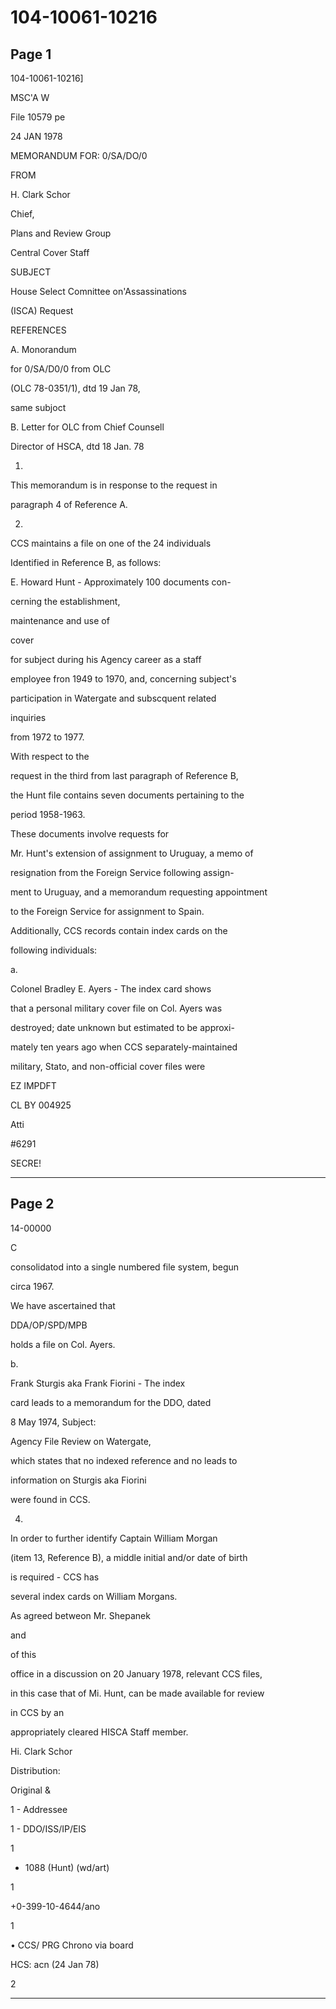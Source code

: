# 104-10061-10216

## Page 1

104-10061-10216]

MSC'A W

File 10579 pe

24 JAN 1978

MEMORANDUM FOR: 0/SA/DO/0

FROM

H. Clark Schor

Chief,

Plans and Review Group

Central Cover Staff

SUBJECT

House Select Comnittee on'Assassinations

(ISCA) Request

REFERENCES

A. Monorandum

for 0/SA/D0/0 from OLC

(OLC 78-0351/1), dtd 19 Jan 78,

same subjoct

B. Letter for OLC from Chief Counsell

Director of HSCA, dtd 18 Jan. 78

1.

This memorandum is in response to the request in

paragraph 4 of Reference A.

2.

CCS maintains a file on one of the 24 individuals

Identified in Reference B, as follows:

E. Howard Hunt - Approximately 100 documents con-

cerning the establishment,

maintenance and use of

cover

for subject during his Agency career as a staff

employee fron 1949 to 1970, and, concerning subject's

participation in Watergate and subscquent related

inquiries

from 1972 to 1977.

With respect to the

request in the third from last paragraph of Reference B,

the Hunt file contains seven documents pertaining to the

period 1958-1963.

These documents involve requests for

Mr. Hunt's extension of assignment to Uruguay, a memo of

resignation from the Foreign Service following assign-

ment to Uruguay, and a memorandum requesting appointment

to the Foreign Service for assignment to Spain.

Additionally, CCS records contain index cards on the

following individuals:

a.

Colonel Bradley E. Ayers - The index card shows

that a personal military cover file on Col. Ayers was

destroyed; date unknown but estimated to be approxi-

mately ten years ago when CCS separately-maintained

military, Stato, and non-official cover files were

EZ IMPDFT

CL BY 004925

Atti

#6291

SECRE!

---

## Page 2

14-00000

C

consolidatod into a single numbered file system, begun

circa 1967.

We have ascertained that

DDA/OP/SPD/MPB

holds a file on Col. Ayers.

b.

Frank Sturgis aka Frank Fiorini - The index

card leads to a memorandum for the DDO, dated

8 May 1974, Subject:

Agency File Review on Watergate,

which states that no indexed reference and no leads to

information on Sturgis aka Fiorini

were found in CCS.

4.

In order to further identify Captain William Morgan

(item 13, Reference B), a middle initial and/or date of birth

is required - CCS has

several index cards on William Morgans.

As agreed betweon Mr. Shepanek

and

of this

office in a discussion on 20 January 1978, relevant CCS files,

in this case that of Mi. Hunt, can be made available for review

in CCS by an

appropriately cleared HISCA Staff member.

Hi. Clark Schor

Distribution:

Original &

1 - Addressee

1 - DDO/ISS/IP/EIS

1

- 1088 (Hunt) (wd/art)

1

+0-399-10-4644/ano

1

• CCS/ PRG Chrono via board

HCS: acn (24 Jan 78)

2

---

